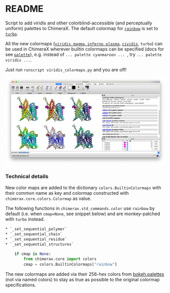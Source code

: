 README
======

Script to add viridis and other colorblind-accessible
(and perceptually uniform) palettes to ChimeraX.
The default colormap for
[`rainbow`](http://rbvi.ucsf.edu/chimerax/docs/user/commands/color.html#sequential)
is set to
[`turbo`](https://ai.googleblog.com/2019/08/turbo-improved-rainbow-colormap-for.html).

All the new colormaps
([`viridis`, `magma`, `inferno`, `plasma`](https://bids.github.io/colormap),
[`cividis`](https://doi.org/10.1371/journal.pone.0199239),
`turbo`)
can be used in ChimeraX wherever builtin colormaps can be specified (docs for see
[`palette`](http://rbvi.ucsf.edu/chimerax/docs/user/commands/color.html#palette-options)),
e.g. instead of `... palette cyanmaroon ... `, try `... palette viridis ...`.

Just run `runscript viridis_colormaps.py` and you are off!

![preview comparing colormaps](preview.png)

### Technical details

New color maps are added to the dictionary `colors.BuiltinColormaps` with their common
name as key and colormap constructed with `chimerax.core.colors.Colormap` as value.

The following functions in `chimerax.std_commands.color` use
`rainbow` by default  (i.e. when `cmap=None`, see snippet below)
and are monkey-patched with `turbo` instead.

    * `_set_sequential_polymer`
    * `_set_sequential_chain`
    * `_set_sequential_residue`
    * `_set_sequential_structures`

```python
    if cmap is None:
        from chimerax.core import colors
        cmap = colors.BuiltinColormaps["rainbow"]
```

The new colormaps are added via their 256-hex colors
from [bokeh.palettes](https://github.com/bokeh/bokeh/blob/b19f2c5/bokeh/palettes.py)
(not via named colors)
to stay as true as possible to the original colormap specifications.
